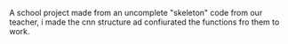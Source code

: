 A school project made from an uncomplete "skeleton" code from our teacher, i made the cnn structure ad confiurated the functions fro them to work.
